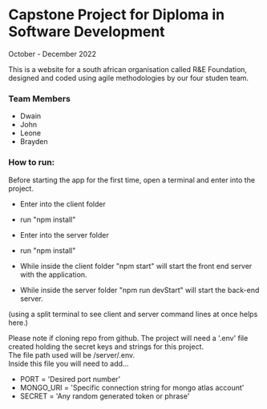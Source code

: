 # Capstone Project for Diploma in Software Development
 October - December 2022
 
 This is a website for a south african organisation called R&E Foundation, designed and coded using agile methodologies by our four studen team.
 
 
### Team Members

- Dwain
- John
- Leone
- Brayden

### How to run:

Before starting the app for the first time, open a terminal and enter into the project.
- Enter into the client folder
- run "npm install"
- Enter into the server folder
- run "npm install"

- While inside the client folder "npm start" will start the front end server with the application.
- While inside the server folder "npm run devStart" will start the back-end server.

(using a split terminal to see client and server command lines at once helps here.)

Please note if cloning repo from github. The project will need a '.env' file created holding the secret keys and strings for this project. <br />
The file path used will be /server/.env. <br />
Inside this file you will need to add... <br />
- PORT = 'Desired port number'
- MONGO_URI = 'Specific connection string for mongo atlas account'
- SECRET = 'Any random generated token or phrase'
